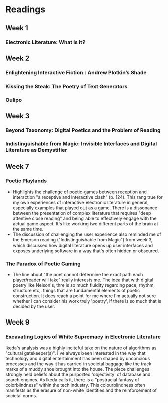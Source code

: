 # Readings

## Week 1

### Electronic Literature: What is it?

## Week 2

### Enlightening Interactive Fiction : Andrew Plotkin’s Shade

### Kissing the Steak: The Poetry of Text Generators

### Oulipo

## Week 3

### Beyond Taxonomy: Digital Poetics and the Problem of Reading

### Indistinguishable from Magic: Invisible Interfaces and Digital Literature as Demystifier

## Week 7

### Poetic Playlands

- Highlights the challenge of poetic games between reception and interaction "a receptive and interactive clash" (p. 124). This rang true for my own experiences of interactive electronic literature in general, especially examples that played out as a game. There is a dissonance between the presentation of complex literature that requires "deep attentive close reading" and being able to effectively engage with the actual game aspect. It's like working two different parts of the brain at the same time. 
- The discussion of challenging the user experience also reminded me of the Emerson reading ("Indistinguishable from Magic") from week 3, which discussed how digital literature opens up user interfaces and exposes underlying software in a way that's often hidden or obscured. 

### The Paradox of Poetic Gaming

- The line about "the poet cannot determine the exact path each player/reader will take" really interests me. The idea that with digital poetry like Nelson's, thre is so much fluidity regarding pace, rhythm, structure etc,. things that are fundamental elements of poetic construction. It does reach a point for me where I'm actually not sure whether I can consider his work truly 'poetry', if there is so much that is decided by the user. 

## Week 9

### Excavating Logics of White Supremacy in Electronic Literature

Ikeda's analysis was a highly inciteful take on the nature of algorithms as "cultural gatekeeper(s)". I've always been interested in the way that technology and digital entertainment has been shaped by unconcious processes and the way it has carried in societal baggage like the track marks of a muddy shoe brought into the house. The piece challenges strongly held beliefs about the purported 'objectivity' of database and search engines. As Ikeda calls it, there is a "postracial fantasy of colorblindness" within the tech industry. This colourblindness often manifests as the erasure of non-white identities and the reinforcement of societal norms. 
